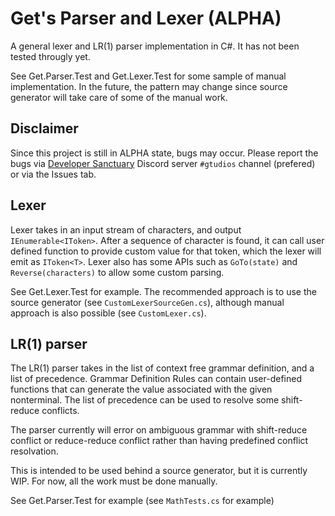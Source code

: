 # Get's Parser and Lexer (ALPHA)

A general lexer and LR(1) parser implementation in C#.
It has not been tested througly yet.

See Get.Parser.Test and Get.Lexer.Test for some sample
of manual implementation. In the future, the pattern may
change since source generator will take care of some of
the manual work.

## Disclaimer

Since this project is still in ALPHA state, bugs may occur.
Please report the bugs via [Developer Sanctuary](https://dsc.gg/devsanx)
Discord server `#gtudios` channel (prefered) or via the Issues tab.

## Lexer

Lexer takes in an input stream of characters, and output
`IEnumerable<IToken>`. After a sequence of character is
found, it can call user defined function to provide custom
value for that token, which the lexer will emit as `IToken<T>`.
Lexer also has some APIs such as `GoTo(state)` and
`Reverse(characters)` to allow some custom parsing.

See Get.Lexer.Test for example. The recommended approach
is to use the source generator (see `CustomLexerSourceGen.cs`),
although manual approach is also possible (see `CustomLexer.cs`).

## LR(1) parser

The LR(1) parser takes in the list of context free grammar
definition, and a list of precedence. Grammar Definition
Rules can contain user-defined functions that can generate
the value associated with the given nonterminal. The list
of precedence can be used to resolve some shift-reduce conflicts.

The parser currently will error on ambiguous grammar with
shift-reduce conflict or reduce-reduce conflict rather
than having predefined conflict resolvation.

This is intended to be used behind a source generator, but it is
currently WIP. For now, all the work must be done manually.

See Get.Parser.Test for example (see `MathTests.cs` for example)